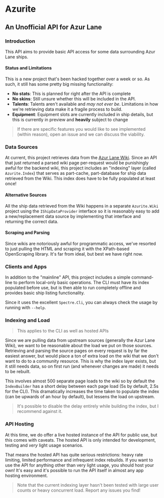 # Azurite

## An Unofficial API for Azur Lane

### Introduction

This API aims to provide basic API access for some data surrounding Azur Lane ships.

#### Status and Limitations

This is a new project that's been hacked together over a week or so. As such, it still has some pretty big missing functionality:

- **No stats**: This is planned for right after the API is complete
- **No skins**: Still unsure whether this will be included in the API.
- **Talents**: Talents aren't available and *may not ever be*. Limitations in how we're retrieving data make it a fragile process to build.
- **Equipment**: Equipment slots are currently included in ship details, but this is currently in preview and **heavily** subject to change

> If there are specific features you would like to see implemented (within reason), open an issue and we can discuss the viability.

### Data Sources

At current, this project retrieves data from the [Azur Lane Wiki](https://azurlane.koumakan.jp/Azur_Lane_Wiki). Since an API that just returned a parsed wiki page per-request would be punishingly awful for the backend wiki, this project includes an "indexing" layer (called `Azurite.Index`) that serves as part-cache, part-database for ship data retrieved from the Wiki. This index does have to be fully populated at least once!

#### Alternative Sources

All the ship data retrieved from the Wiki happens in a separate `Azurite.Wiki` project using the `IShipDataProvider` interface so it is reasonably easy to add a new/replacement data source by implementing that interface and returning the correct data.

#### Scraping and Parsing

Since wikis are notoriously awful for programmatic access, we've resorted to just pulling the HTML and scraping it with the XPath-based OpenScraping library. It's far from ideal, but best we have right now.

### Clients and Apps

In addition to the "mainline" API, this project includes a simple command-line to perform local-only basic operations. The CLI must have its index populated before use, but is then able to run completely offline and provides basic ship listing functionality.

Since it uses the excellent `Spectre.Cli`, you can always check the usage by running with `--help`.

### Indexing and Load

> This applies to the CLI as well as hosted APIs

Since we are pulling data from upstream sources (generally the Azur Lane Wiki), we want to be reasonable about the load we put on those sources. Retrieving and parsing the source pages on every request is by far the easiest answer, but would place a ton of extra load on the wiki that we don't want to do to a community resource. This is why the index layer exists, but it still needs data, so on first run (and whenever changes are made) it needs to be rebuilt.

This involves almost 500 separate page loads to the wiki so by default the `IndexBuilder` has a short delay between each page load (5s by default, 2.5s for the CLI). This dramatically increases the time taken to populate the index (can be upwards of an hour by default), but lessens the load on upstream.

> It's possible to disable the delay entirely while building the index, but I recommend against it.

### API Hosting

At this time, we do offer a live hosted instance of the API for public use, but this comes with caveats. The hosted API is only intended for development, testing and *very* light usage scenarios.

That means the hosted API has quite serious restrictions: heavy rate limiting, limited performance and infrequent index rebuilds. If you want to use the API for anything other than very light usage, you should host your own! It's easy and it's possible to run the API itself in almost any app hosting environment.

> Note that the current indexing layer hasn't been tested with large user counts or heavy concurrent load. Report any issues you find!